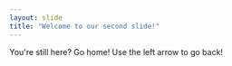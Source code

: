 ```yaml
---
layout: slide
title: "Welcome to our second slide!"
---
```

You're still here? Go home!
Use the left arrow to go back!

